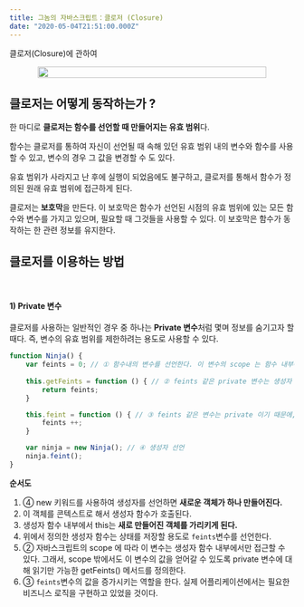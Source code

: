 ```yaml
---
title: 그놈의 자바스크립트：클로저 (Closure)
date: "2020-05-04T21:51:00.000Z"
---
```


클로저(Closure)에 관하여

<!-- more -->

<div style="display: flex; justify-content: center; padding: 0 10%;">
    <img src="https://upload.wikimedia.org/wikipedia/commons/thumb/9/99/Unofficial_JavaScript_logo_2.svg/1200px-Unofficial_JavaScript_logo_2.svg.png" style="width: 100%; height: 100%;" />
</div>

## 클로저는 어떻게 동작하는가 ?

한 마디로 **클로저는 함수를 선언할 때 만들어지는 유효 범위**다. 

함수는 클로저를 통하여 자신이 선언될 때 속해 있던 유효 범위 내의 변수와 함수를 사용할 수 있고, 
변수의 경우 그 값을 변경할 수 도 있다.

유효 범위가 사라지고 난 후에 실행이 되었음에도 불구하고, 클로저를 통해서 함수가 정의된 원래 유효 범위에 접근하게 된다.

클로저는 **보호막**을 만든다. 이 보호막은 함수가 선언된 시점의 유효 범위에 있는 모든 함수와 변수를 가지고 있으며, 필요할 때 그것들을 사용할 수 있다.
이 보호막은 함수가 동작하는 한 관련 정보를 유지한다.

## 클로저를 이용하는 방법

<br />

#### 1) Private 변수

클로저를 사용하는 일반적인 경우 중 하나는 **Private 변수**처럼 몇며 정보를 숨기고자 할 때다.
즉, 변수의 유효 범위를 제한하려는 용도로 사용할 수 있다.

```javascript
function Ninja() {
    var feints = 0; // ① 함수내의 변수를 선언한다. 이 변수의 scope 는 함수 내부이기 때문에 private 변수가 된다.
    
    this.getFeints = function () { // ② feints 같은 private 변수는 생성자 함수 외부에서는 접근할 수 없기 때문에, 읽기 전용 함수를 제공한다.
        return feints;
    }

    this.feint = function () { // ③ feints 같은 변수는 private 이기 때문에, 외부에서 값을 변경할 수 없다. 이 변수는 제공된 함수를 통해서만 접근할 수 있다.
        feints ++;
    }

    var ninja = new Ninja(); // ④ 생성자 선언
    ninja.feint();
}
```

**순서도**

1. ④ new 키워드를 사용하여 생성자를 선언하면 **새로운 객체가 하나 만들어진다.**
2. 이 객체를 콘텍스트로 해서 생성자 함수가 호출된다.
3. 생성자 함수 내부에서 this는 **새로 만들어진 객체를 가리키게 된다.**
4. 위에서 정의한 생성자 함수는 상태를 저장할 용도로 `feints`변수를 선언한다.
5. ② 자바스크립트의 scope 에 따라 이 변수는 생성자 함수 내부에서만 접근할 수 있다. 그래서, scope 밖에서도 이 변수의 값을 얻어갈 수 있도록 private 변수에 대해 읽기만 가능한 getFeints() 메서드를 정의한다.
5. ③ `feints`변수의 값을 증가시키는 역할을 한다. 실제 어플리케이션에서는 필요한 비즈니스 로직을 구현하고 있었을 것이다.



